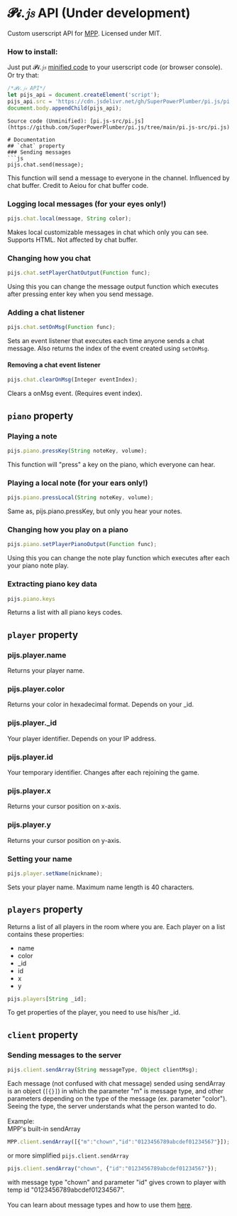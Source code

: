 # 𝓟𝓲.𝑗𝑠 API (Under development)
Custom userscript API for [MPP](https://multiplayerpiano.com). Licensed under MIT.

### How to install:
Just put 𝓟𝓲.𝑗𝑠 [minified code](https://raw.githubusercontent.com/SuperPowerPlumber/pi.js/main/pi.js-min/pi.min.js) to your userscript code (or browser console).\
Or try that:
```js
/*𝓟𝓲.𝑗𝑠 API*/
let pijs_api = document.createElement('script');
pijs_api.src = 'https://cdn.jsdelivr.net/gh/SuperPowerPlumber/pi.js/pi.js-min/pi.min.js';
document.body.appendChild(pijs_api);
```

```
Source code (Unminified): [pi.js-src/pi.js](https://github.com/SuperPowerPlumber/pi.js/tree/main/pi.js-src/pi.js)

# Documentation
## `chat` property
### Sending messages
```js
pijs.chat.send(message);
```
This function will send a message to everyone in the channel. Influenced by chat buffer. Credit to Aeiou for chat buffer code.

### Logging local messages (for your eyes only!)
```js
pijs.chat.local(message, String color);
```
Makes local customizable messages in chat which only you can see. Supports HTML. Not affected by chat buffer.

### Changing how you chat
```js
pijs.chat.setPlayerChatOutput(Function func);
```
Using this you can change the message output function which executes after pressing enter key when you send message.

### Adding a chat listener
```js
pijs.chat.setOnMsg(Function func);
```
Sets an event listener that executes each time anyone sends a chat message. Also returns the index of the event created using `setOnMsg`.
#### Removing a chat event listener
```js
pijs.chat.clearOnMsg(Integer eventIndex);
```
Clears a onMsg event. (Requires event index).

## `piano` property
### Playing a note
```js
pijs.piano.pressKey(String noteKey, volume);
```
This function will "press" a key on the piano, which everyone can hear.

### Playing a local note (for your ears only!)
```js
pijs.piano.pressLocal(String noteKey, volume);
```
Same as, pijs.piano.pressKey, but only you hear your notes.

### Changing how you play on a piano
```js
pijs.piano.setPlayerPianoOutput(Function func);
```
Using this you can change the note play function which executes after each your piano note play.

### Extracting piano key data
```js
pijs.piano.keys
```
Returns a list with all piano keys codes.

## `player` property
### pijs.player.name
Returns your player name.
### pijs.player.color
Returns your color in hexadecimal format. Depends on your _id.
### pijs.player._id
Your player identifier. Depends on your IP address.
### pijs.player.id
Your temporary identifier. Changes after each rejoining the game.
### pijs.player.x
Returns your cursor position on x-axis.
### pijs.player.y
Returns your cursor position on y-axis.
### Setting your name
```js
pijs.player.setName(nickname);
```
Sets your player name. Maximum name length is 40 characters.

## `players` property
Returns a list of all players in the room where you are. Each player on a list contains these properties:
* name
* color
* _id
* id
* x
* y

```js
pijs.players[String _id];
```
To get properties of the player, you need to use his/her _id.

## `client` property
### Sending messages to the server
```js
pijs.client.sendArray(String messageType, Object clientMsg);
```
Each message (not confused with chat message) sended using sendArray is an object (`[{}]`) in which the parameter "m" is message type, and other parameters depending on the type of the message (ex. parameter "color"). Seeing the type, the server understands what the person wanted to do.\
\
Example:\
MPP's built-in sendArray
```js
MPP.client.sendArray([{"m":"chown","id":"0123456789abcdef01234567"}]);
```
or more simplified `pijs.client.sendArray`
```js
pijs.client.sendArray("chown", {"id":"0123456789abcdef01234567"});
```
with message type "chown" and parameter "id" gives crown to player with temp id "0123456789abcdef01234567".\
\
You can learn about message types and how to use them [here](https://github.com/aeiou879/mppdocumentation/blob/main/allmessages).

